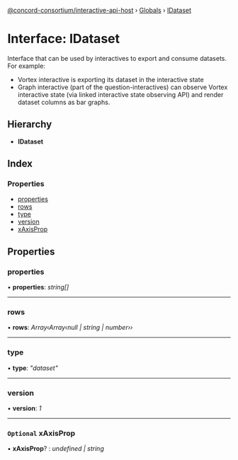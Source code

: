 [@concord-consortium/interactive-api-host](../README.md) › [Globals](../globals.md) › [IDataset](idataset.md)

# Interface: IDataset

Interface that can be used by interactives to export and consume datasets. For example:
- Vortex interactive is exporting its dataset in the interactive state
- Graph interactive (part of the question-interactives) can observe Vortex interactive state
  (via linked interactive state observing API) and render dataset columns as bar graphs.

## Hierarchy

* **IDataset**

## Index

### Properties

* [properties](idataset.md#properties)
* [rows](idataset.md#rows)
* [type](idataset.md#type)
* [version](idataset.md#version)
* [xAxisProp](idataset.md#optional-xaxisprop)

## Properties

###  properties

• **properties**: *string[]*

___

###  rows

• **rows**: *Array‹Array‹null | string | number››*

___

###  type

• **type**: *"dataset"*

___

###  version

• **version**: *1*

___

### `Optional` xAxisProp

• **xAxisProp**? : *undefined | string*
